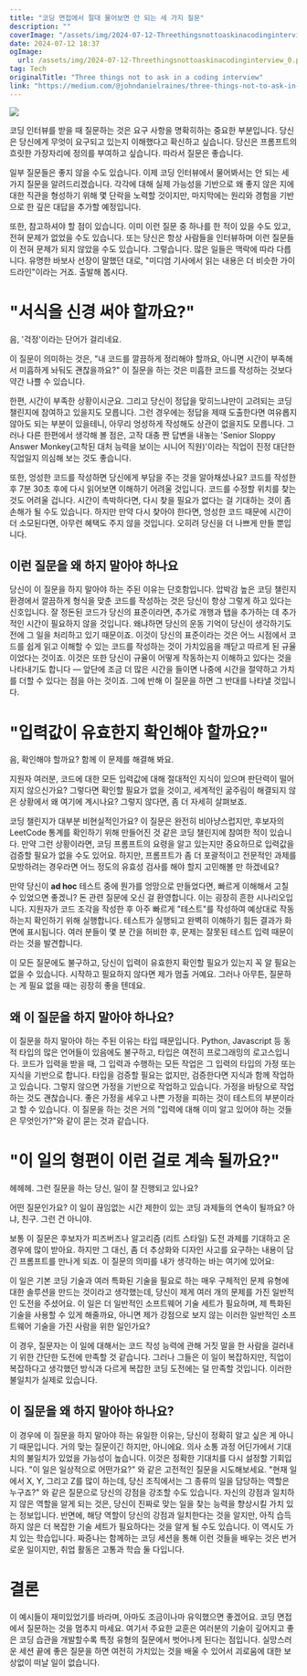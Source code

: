 ```yaml
---
title: "코딩 면접에서 절대 물어보면 안 되는 세 가지 질문"
description: ""
coverImage: "/assets/img/2024-07-12-Threethingsnottoaskinacodinginterview_0.png"
date: 2024-07-12 18:37
ogImage:
  url: /assets/img/2024-07-12-Threethingsnottoaskinacodinginterview_0.png
tag: Tech
originalTitle: "Three things not to ask in a coding interview"
link: "https://medium.com/@johndanielraines/three-things-not-to-ask-in-a-coding-interview-8413c36fdb53"
---
```


<img src="/assets/img/2024-07-12-Threethingsnottoaskinacodinginterview_0.png" />

코딩 인터뷰를 받을 때 질문하는 것은 요구 사항을 명확히하는 중요한 부분입니다. 당신은 당신에게 무엇이 요구되고 있는지 이해했다고 확신하고 싶습니다. 당신은 프롬프트의 흐릿한 가장자리에 정의를 부여하고 싶습니다. 따라서 질문은 좋습니다.

일부 질문들은 좋지 않을 수도 있습니다. 이제 코딩 인터뷰에서 물어봐서는 안 되는 세 가지 질문을 알려드리겠습니다. 각각에 대해 실제 가능성을 기반으로 왜 좋지 않은 지에 대한 직관을 형성하기 위해 몇 단락을 노력할 것이지만, 마지막에는 원리와 경험을 기반으로 한 깊은 대답을 추가할 예정입니다.

<div class="content-ad"></div>

또한, 참고하셔야 할 점이 있습니다. 이미 이런 질문 중 하나를 한 적이 있을 수도 있고, 전혀 문제가 없었을 수도 있습니다. 또는 당신은 항상 사람들을 인터뷰하며 이런 질문들이 전혀 문제가 되지 않았을 수도 있습니다. 그렇습니다. 많은 일들은 맥락에 따라 다릅니다. 유명한 바보사 선장이 말했던 대로, "미디엄 기사에서 읽는 내용은 더 비슷한 가이드라인"이라는 거죠. 출발해 봅시다.

# "서식을 신경 써야 할까요?"

음, '걱정'이라는 단어가 걸리네요.

이 질문이 의미하는 것은, "내 코드를 깔끔하게 정리해야 할까요, 아니면 시간이 부족해서 미흡하게 놔둬도 괜찮을까요?" 이 질문을 하는 것은 미흡한 코드를 작성하는 것보다 약간 나쁠 수 있습니다.

<div class="content-ad"></div>

한편, 시간이 부족한 상황이시군요. 그리고 당신이 정답을 맞히느냐만이 고려되는 코딩 챌린지에 참여하고 있을지도 모릅니다. 그런 경우에는 정답을 제때 도출한다면 여유롭지 않아도 되는 부분이 있을테니, 아무리 엉성하게 작성해도 상관이 없을지도 모릅니다. 그러나 다른 한편에서 생각해 볼 점은, 고작 대충 짠 답변을 내놓는 'Senior Sloppy Answer Monkey(고착된 대처 능력을 보이는 시니어 직원)'이라는 직업이 진정 대단한 직업일지 의심해 보는 것도 좋습니다.

또한, 엉성한 코드를 작성하면 당신에게 부담을 주는 것을 알아채셨나요? 코드를 작성한 후 7분 30초 후에 다시 읽어보면 이해하기 어려울 것입니다. 코드를 수정할 위치를 찾는 것도 어려울 겁니다. 시간이 촉박하다면, 다시 찾을 필요가 없다는 걸 기대하는 것이 좀 손해가 될 수도 있습니다. 하지만 만약 다시 찾아야 한다면, 엉성한 코드 때문에 시간이 더 소모된다면, 아무런 혜택도 주지 않을 것입니다. 오히려 당신을 더 나쁘게 만들 뿐입니다.

## 이런 질문을 왜 하지 말아야 하나요

당신이 이 질문을 하지 말아야 하는 주된 이유는 단호함입니다. 압박감 높은 코딩 챌린지 환경에서 깔끔하게 형식을 맞춘 코드를 작성하는 것은 당신이 항상 그렇게 하고 있다는 신호입니다. 잘 정돈된 코드가 당신의 표준이라면, 추가로 개행과 탭을 추가하는 데 추가적인 시간이 필요하지 않을 것입니다. 왜냐하면 당신의 운동 기억이 당신이 생각하기도 전에 그 일을 처리하고 있기 때문이죠. 이것이 당신의 표준이라는 것은 어느 시점에서 코드를 쉽게 읽고 이해할 수 있는 코드를 작성하는 것이 가치있음을 깨닫고 따르게 된 규율이었다는 것이죠. 이것은 또한 당신이 규율이 어떻게 작동하는지 이해하고 있다는 것을 나타내기도 합니다 — 앞단에 조금 더 많은 시간을 들이면 나중에 시간을 절약하고 가치를 더할 수 있다는 점을 아는 것이죠. 그에 반해 이 질문을 하면 그 반대를 나타낼 것입니다.

<div class="content-ad"></div>

# "입력값이 유효한지 확인해야 할까요?"

음, 확인해야 할까요? 함께 이 문제를 해결해 봐요.

지원자 여러분, 코드에 대한 모든 입력값에 대해 절대적인 지식이 있으며 판단력이 떨어지지 않으신가요? 그렇다면 확인할 필요가 없을 것이고, 세계적인 굶주림이 해결되지 않은 상황에서 왜 여기에 계시나요? 그렇지 않다면, 좀 더 자세히 살펴보죠.

코딩 챌린지가 대부분 비현실적인가요? 이 질문은 완전히 비아냥스럽지만, 후보자의 LeetCode 통계를 확인하기 위해 만들어진 것 같은 코딩 챌린지에 참여한 적이 있습니다. 만약 그런 상황이라면, 코딩 프롬프트의 요령을 알고 있는지만 중요하므로 입력값을 검증할 필요가 없을 수도 있어요. 하지만, 프롬프트가 좀 더 포괄적이고 전문적인 과제를 모방하려는 경우라면 어느 정도의 유효성 검사를 해야 할지 고민해볼 만 하겠네요?

<div class="content-ad"></div>

만약 당신이 **ad hoc** 테스트 중에 뭔가를 엉망으로 만들었다면, 빠르게 이해해서 고칠 수 있었으면 좋겠니? 돈 관련 질문에 오신 걸 환영합니다. 이는 굉장히 흔한 시나리오입니다. 지원자가 코드 조각을 작성한 후 아주 빠르게 "테스트"를 작성하여 예상대로 작동하는지 확인하기 위해 실행합니다. 테스트가 실행되고 완벽히 이해하기 힘든 결과가 화면에 표시됩니다. 여러 분들이 몇 분 간을 허비한 후, 문제는 잘못된 테스트 입력 때문이라는 것을 발견합니다.

이 모든 질문에도 불구하고, 당신이 입력이 유효한지 확인할 필요가 있는지 꼭 알 필요는 없을 수 있습니다. 시작하고 필요하지 않다면 제가 멈출 거예요. 그러나 아무튼, 질문하는 게 필요 없을 때는 굉장히 좋을 텐데요.

## 왜 이 질문을 하지 말아야 하나요?

이 질문을 하지 말아야 하는 주된 이유는 타입 때문입니다. Python, Javascript 등 동적 타입의 많은 언어들이 있음에도 불구하고, 타입은 여전히 프로그래밍의 로고스입니다. 코드가 입력을 받을 때, 그 입력과 수행하는 모든 작업은 그 입력의 타입의 가정 또는 지식을 기반으로 합니다. 타입을 검증할 필요는 없지만, 검증한다면 지식과 함께 작업하고 있습니다. 그렇지 않으면 가정을 기반으로 작업하고 있습니다. 가정을 바탕으로 작업하는 것도 괜찮습니다. 좋은 가정을 세우고 나쁜 가정을 피하는 것이 테스트의 부분이라고 할 수 있습니다. 이 질문을 하는 것은 거의 "입력에 대해 이미 알고 있어야 하는 것들은 무엇인가?"와 같이 묻는 것과 같습니다.

<div class="content-ad"></div>

# "이 일의 형편이 이런 걸로 계속 될까요?"

헤헤헤. 그런 질문을 하는 당신, 일이 잘 진행되고 있나요?

어떤 질문인가요? 이 일이 끊임없는 시간 제한이 있는 코딩 과제들의 연속이 될까요? 아냐, 친구. 그런 건 아니야.

보통 이 질문은 후보자가 피즈버즈나 알고리즘 (리트 스타일) 도전 과제를 기대하고 온 경우에 많이 받아요. 하지만 그 대신, 좀 더 추상화와 디자인 사고를 요구하는 내용이 담긴 프롬프트를 만나게 되죠. 이 질문의 의미를 내가 생각하는 바는 여기에 있어요:

<div class="content-ad"></div>

이 일은 기본 코딩 기술과 여러 특화된 기술을 필요로 하는 매우 구체적인 문제 유형에 대한 솔루션을 만드는 것이라고 생각했는데, 당신이 제게 여러 개의 문제를 가진 일반적인 도전을 주셨어요. 이 일은 더 일반적인 소프트웨어 기술 세트가 필요하며, 제 특화된 기술을 사용할 수 있게 해줄까요, 아니면 제가 강점으로 보지 않는 이러한 일반적인 소프트웨어 기술을 가진 사람을 위한 일인가요?

이 경우, 질문자는 이 일에 대해서는 코드 작성 능력에 관해 거짓 말을 한 사람을 걸러내기 위한 간단한 도전에 만족할 것 같습니다. 그러나 그들은 이 일이 복잡하지만, 직업이 복잡하다고 생각했던 방식과 다르게 복잡한 코딩 도전에는 덜 만족할 것입니다. 이러한 불일치가 실제로 있습니다.

## 이 질문을 왜 하지 말아야 하나요?

이 경우에 이 질문을 하지 말아야 하는 유일한 이유는, 당신이 정확히 알고 싶은 게 아니기 때문입니다. 거의 맞는 질문이긴 하지만, 아니에요. 의사 소통 과정 어딘가에서 기대치의 불일치가 있었을 가능성이 높습니다. 이것은 정확한 기대치를 다시 설정할 기회입니다. "이 일은 일상적으로 어떤가요?" 와 같은 고전적인 질문을 시도해보세요. "현재 일에서 X, Y, 그리고 Z를 많이 하는데, 당신 조직에서는 그 종류의 일을 담당하는 역할은 누구죠?" 와 같은 질문으로 당신의 강점을 강조할 수도 있습니다. 자신의 강점과 일치하지 않은 역할을 알게 되는 것은, 당신이 진짜로 맞는 일을 찾는 능력을 향상시킬 가치 있는 정보입니다. 반면에, 해당 역할이 당신의 강점과 일치한다는 것을 알지만, 아직 습득하지 않은 더 복잡한 기술 세트가 필요하다는 것을 알게 될 수도 있습니다. 이 역시도 가치 있는 학습입니다. 짜증나는 함께하는 코딩 세션을 통해 이런 것들을 배우는 것은 번거로운 일이지만, 취업 활동은 고통과 학습 둘 다입니다.

<div class="content-ad"></div>

# 결론

이 예시들이 재미있었기를 바라며, 아마도 조금이나마 유익했으면 좋겠어요. 코딩 면접에서 질문하는 것을 멈추지 마세요. 여기서 주요한 교훈은 여러분의 기술이 깊어지고 좋은 코딩 습관을 개발할수록 특정 유형의 질문에서 벗어나게 된다는 점입니다. 실망스러운 세션 끝에 좋은 질문을 하면 여전히 가치있는 것을 배울 수 있어서 괴로움에 대한 보상없이 떠날 일이 없습니다.
